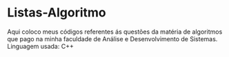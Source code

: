 # Listas-Algoritmo
Aqui coloco meus códigos referentes ás questões da matéria de algoritmos que pago na minha faculdade de Análise e Desenvolvimento de Sistemas. 
Linguagem usada: C++
